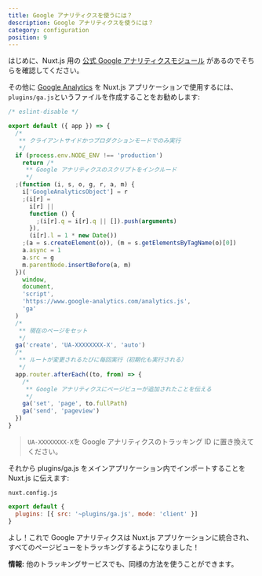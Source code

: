 ```yaml
---
title: Google アナリティクスを使うには？
description: Google アナリティクスを使うには？
category: configuration
position: 9
---
```


はじめに、Nuxt.js 用の [公式 Google アナリティクスモジュール](https://github.com/nuxt-community/analytics-module) があるのでそちらを確認してください。

その他に [Google Analytics](https://www.google.com/analytics/) を Nuxt.js アプリケーションで使用するには、`plugins/ga.js`というファイルを作成することをお勧めします:

```js
/* eslint-disable */

export default ({ app }) => {
  /*
   ** クライアントサイドかつプロダクションモードでのみ実行
   */
  if (process.env.NODE_ENV !== 'production')
    return /*
     ** Google アナリティクスのスクリプトをインクルード
     */
  ;(function (i, s, o, g, r, a, m) {
    i['GoogleAnalyticsObject'] = r
    ;(i[r] =
      i[r] ||
      function () {
        ;(i[r].q = i[r].q || []).push(arguments)
      }),
      (i[r].l = 1 * new Date())
    ;(a = s.createElement(o)), (m = s.getElementsByTagName(o)[0])
    a.async = 1
    a.src = g
    m.parentNode.insertBefore(a, m)
  })(
    window,
    document,
    'script',
    'https://www.google-analytics.com/analytics.js',
    'ga'
  )
  /*
   ** 現在のページをセット
   */
  ga('create', 'UA-XXXXXXXX-X', 'auto')
  /*
   ** ルートが変更されるたびに毎回実行（初期化も実行される）
   */
  app.router.afterEach((to, from) => {
    /*
     ** Google アナリティクスにページビューが追加されたことを伝える
     */
    ga('set', 'page', to.fullPath)
    ga('send', 'pageview')
  })
}
```

> `UA-XXXXXXXX-X`を Google アナリティクスのトラッキング ID に置き換えてください。

それから plugins/ga.js をメインアプリケーション内でインポートすることを Nuxt.js に伝えます:

`nuxt.config.js`

```js
export default {
  plugins: [{ src: '~plugins/ga.js', mode: 'client' }]
}
```

よし！これで Google アナリティクスは Nuxt.js アプリケーションに統合され、すべてのページビューをトラッキングするようになりました！

<div class="Alert Alert--engins-kewlblue">

<b>情報:</b> 他のトラッキングサービスでも、同様の方法を使うことができます。

</div>
